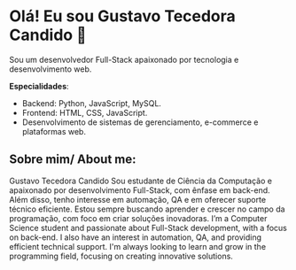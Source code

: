 # Olá! Eu sou Gustavo Tecedora Candido 👋

Sou um desenvolvedor Full-Stack apaixonado por tecnologia e desenvolvimento web.

**Especialidades**:
- Backend: Python, JavaScript, MySQL.
- Frontend: HTML, CSS, JavaScript.
- Desenvolvimento de sistemas de gerenciamento, e-commerce e plataformas web.

## Sobre mim/ About me: 
Gustavo Tecedora Candido
Sou estudante de Ciência da Computação e apaixonado por desenvolvimento Full-Stack, com ênfase em back-end. Além disso, tenho interesse em automação, QA e em oferecer suporte técnico eficiente. Estou sempre buscando aprender e crescer no campo da programação, com foco em criar soluções inovadoras.
I’m a Computer Science student and passionate about Full-Stack development, with a focus on back-end. I also have an interest in automation, QA, and providing efficient technical support. I'm always looking to learn and grow in the programming field, focusing on creating innovative solutions.
